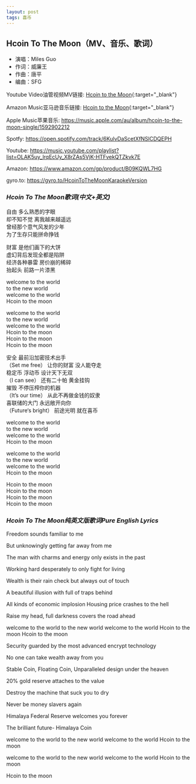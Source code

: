```yaml
---
layout: post
tags: 喜币
---
```


## Hcoin To The Moon（MV、音乐、歌词）

* 演唱：Miles Guo
* 作词：威廉王
* 作曲：唐平
* 编曲：SFG


Youtube Video油管视频MV链接:  [Hcoin to the Moon](https://www.youtube.com/watch?v=vgof8s0ahxE/){:target="_blank"} 


Amazon Music亚马逊音乐链接:  [Hcoin to the Moon](https://www.amazon.com/s?k=Miles+Guo+Hcoin+To+The+Moon&i=digital-music&linkCode=ur2/){:target="_blank"} 

Apple Music苹果音乐: <https://music.apple.com/au/album/hcoin-to-the-moon-single/1592902212>

Spotfy: <https://open.spotify.com/track/6KulvDaScetXfNSlCDQEPH>

Youtube: <https://music.youtube.com/playlist?list=OLAK5uy_lrqEcUy_X8rZAs5VjK-HTFvekQTZkvk7E>

Amazon: <https://www.amazon.com/gp/product/B09KQWL7HG>

gyro.to: <https://gyro.to/HcoinToTheMoonKaraokeVersion>




### *Hcoin To The Moon歌词(中文+英文)* 

自由 多么熟悉的字眼  
却不知不觉 离我越来越遥远  
曾经那个意气风发的少年  
为了生存只能拼命挣钱  

财富 是他们画下的大饼  
虚幻背后发现全都是陷阱  
经济各种暴雷  房价崩的稀碎  
抬起头 前路一片漆黑  

welcome to the world  
to the new world  
welcome to the world  
Hcoin to the moon  

welcome to the world  
to the new world  
welcome to the world   
Hcoin to the moon   
Hcoin to the moon   
Hcoin to the moon   

安全 最前沿加密技术出手  
（Set me free）
让你的财富 没人能夺走  
稳定币 浮动币 设计天下无双  
（I can see）
还有二十帕 黄金挂钩  
摧毁 不停压榨你的机器  
（It’s our time）
从此不再做金钱的奴隶  
喜联储的大门 永远敞开向你  
（Future‘s bright）
前途光明  就在喜币  

welcome to the world  
to the new world  
welcome to the world   
Hcoin to the moon  

welcome to the world  
to the new world  
welcome to the world   
Hcoin to the moon  

Hcoin to the moon  
Hcoin to the moon  
Hcoin to the moon  
Hcoin to the moon  



### *Hcoin To The Moon纯英文版歌词Pure English Lyrics* 


Freedom sounds familiar to me

But unknowingly getting far away from me

The man with charms and energy only exists in the past

Working hard desperately to only fight for living

Wealth is their rain check but always out of touch

A beautiful illusion with full of traps behind

All kinds of economic implosion Housing price crashes to the hell

Raise my head, full darkness covers the road ahead

welcome to the world
to the new world
welcome to the world
Hcoin to the moon
Hcoin to the moon

Security guarded by the most advanced encrypt technology

No one can take wealth away from you

Stable Coin, Floating Coin, Unparalleled design under the heaven

20% gold reserve attaches to the value

Destroy the machine that suck you to dry

Never be money slavers again

Himalaya Federal Reserve welcomes you forever

The brilliant future- Himalaya Coin

welcome to the world
to the new world
welcome to the world
Hcoin to the moon

welcome to the world
to the new world
welcome to the world
Hcoin to the moon


Hcoin to the moon

